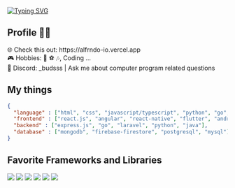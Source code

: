 [![Typing SVG](https://readme-typing-svg.demolab.com/?lines=👋+Hi+There,+I'm+Aldi!;✨A+❤️+Software+Developer+❤️+from+🇮🇩)](https://git.io/typing-svg)

## Profile 👦🏻

 <p>🌐 Check this out: https://alfrndo-io.vercel.app<br/>
 🎮 Hobbies: 🎤 ⚽️ 🎶, Coding ...<br/>
 💬 Discord: _budsss | Ask me about computer program related questions</p>
 
## My things

```json
{
  "language" : ["html", "css", "javascript/typescript", "python", "go", "dart", "swift", "kotlin"],
  "frontend" : ["react.js", "angular", "react-native", "flutter", "android-kotlin", "ios-swift" ],
  "backend" : ["express.js", "go", "laravel", "python", "java"],
  "database" : ["mongodb", "firebase-firestore", "postgresql", "mysql"]
}
```

## Favorite Frameworks and Libraries

<p>
  <img src="https://img.shields.io/badge/React-20232A?style=for-the-badge&logo=react&logoColor=61DAFB" />
  <img src="https://img.shields.io/badge/next.js-000000?style=for-the-badge&logo=nextdotjs&logoColor=white" />
  <img src="https://img.shields.io/badge/React_Native-20232A?style=for-the-badge&logo=react&logoColor=61DAFB" />
  <img src="https://img.shields.io/badge/Node.js-339933?style=for-the-badge&logo=nodedotjs&logoColor=white" />
  <img src="https://img.shields.io/badge/Angular-DD0031?style=for-the-badge&logo=angular&logoColor=white" />
  <img src="https://img.shields.io/badge/Tailwind_CSS-38B2AC?style=for-the-badge&logo=tailwind-css&logoColor=white" />
</p>

